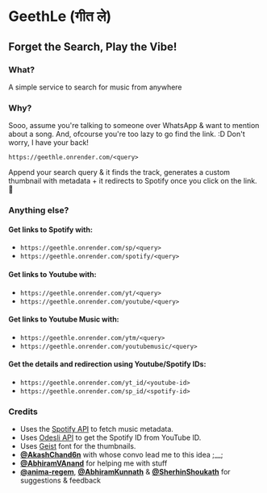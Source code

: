 # GeethLe (गीत ले)

## Forget the Search, Play the Vibe!

### What?

A simple service to search for music from anywhere

### Why?

Sooo, assume you're talking to someone over WhatsApp & want to mention about a song. And, ofcourse you're too lazy to go find the link. :D Don't worry, I have your back!

```https://geethle.onrender.com/<query>```

Append your search query & it finds the track, generates a custom thumbnail with metadata + it redirects to Spotify once you click on the link. 🙂

### Anything else?

#### Get links to Spotify with:

- ```https://geethle.onrender.com/sp/<query>```
- ```https://geethle.onrender.com/spotify/<query>```

#### Get links to Youtube with:

- ```https://geethle.onrender.com/yt/<query>```
- ```https://geethle.onrender.com/youtube/<query>```

#### Get links to Youtube Music with:

- ```https://geethle.onrender.com/ytm/<query>```
- ```https://geethle.onrender.com/youtubemusic/<query>```
  
#### Get the details and redirection using Youtube/Spotify IDs:

- ```https://geethle.onrender.com/yt_id/<youtube-id>```
- ```https://geethle.onrender.com/sp_id/<spotify-id>```

### Credits

- Uses the [Spotify API](https://developer.spotify.com/) to fetch music metadata.
- Uses [Odesli API](https://odesli.co/) to get the Spotify ID from YouTube ID.
- Uses [Geist](https://vercel.com/font) font for the thumbnails.
- **[@AkashChand6n](https://github.com/AkashChand6n)** with whose convo lead me to this idea ;__;
- **[@AbhiramVAnand](https://github.com/AbhiramVAnand)** for helping me with stuff
- **[@anima-regem](https://github.com/anima-regem)**, **[@AbhiramKunnath](https://github.com/AbhiramKunnath)** & **[@SherhinShoukath](https://github.com/SherhinShoukath)** for suggestions & feedback
